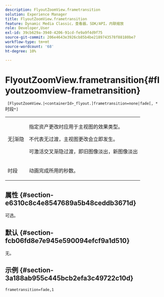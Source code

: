 ```yaml
---
description: FlyoutZoomView.frametransition
solution: Experience Manager
title: FlyoutZoomView.frametransition
feature: Dynamic Media Classic，查看器，SDK/API，内联缩放
role: Developer,User
exl-id: 39cb629a-3940-4206-91cd-fe9a9f4d9f75
source-git-commit: 206e4643e3926cb85b4be2189743578f88180be7
workflow-type: tm+mt
source-wordcount: '68'
ht-degree: 10%

---
```


# FlyoutZoomView.frametransition{#flyoutzoomview-frametransition}

` [FlyoutZoomView.|<containerId>_flyout.]frametransition=none|fade[, *`时段`*]`

<table id="table_FC34B37AACFB4E92A37E1D2D93D5F0D2"> 
 <tbody> 
  <tr> 
   <td colname="col1"> <p> <span class="codeph"> 无|渐隐</span> </p> </td> 
   <td colname="col2"> <p> </p> <p> 指定资产更改时应用于主视图的效果类型。 </p> <p><span class="codeph"> </span> 不代表无过渡，主视图更改会立即发生。 </p> <p><span class="codeph"> </span> 可激活交叉渐隐过渡，即旧图像淡出，新图像淡出 </p> <p> </p> </td> 
  </tr> 
  <tr> 
   <td colname="col1"> <p><span class="codeph"><span class="varname"> 时段</span></span> </p> </td> 
   <td colname="col2"> <p> 动画完成所用的秒数。 </p> </td> 
  </tr> 
 </tbody> 
</table>

## 属性 {#section-e6310c8c4e8547689a5b48ceddb3671d}

可选。

## 默认 {#section-fcb06fd8e7e945e590094efcf9a1d510}

无。

## 示例 {#section-3a188ab955c445bcb2efa3c49722c10d}

`frametransition=fade,1`
